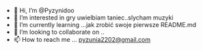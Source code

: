 - 👋 Hi, I’m @Pyzynidoo
- 👀 I’m interested in gry uwielbiam taniec..slycham muzyki
- 🌱 I’m currently learning ...jak zrobić swoje pierwsze README.md
- 💞️ I’m looking to collaborate on ..
- 📫 How to reach me ... pyzunia2202@gmail.com

<!---
Pyzynidoo/Pyzynidoo is a ✨ special ✨ repository because its `README.md` (this file) appears on your GitHub profile.
You can click the Preview link to take a look at your changes.
--->
